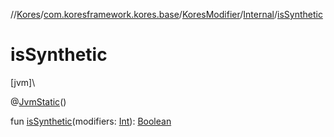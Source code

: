 //[Kores](../../../../index.md)/[com.koresframework.kores.base](../../index.md)/[KoresModifier](../index.md)/[Internal](index.md)/[isSynthetic](is-synthetic.md)

# isSynthetic

[jvm]\

@[JvmStatic](https://kotlinlang.org/api/latest/jvm/stdlib/kotlin.jvm/-jvm-static/index.html)()

fun [isSynthetic](is-synthetic.md)(modifiers: [Int](https://kotlinlang.org/api/latest/jvm/stdlib/kotlin/-int/index.html)): [Boolean](https://kotlinlang.org/api/latest/jvm/stdlib/kotlin/-boolean/index.html)

